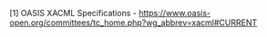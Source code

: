 \[1\] OASIS XACML Specifications - <span
id="LPlnk240341"><https://www.oasis-open.org/committees/tc_home.php?wg_abbrev=xacml#CURRENT></span>
